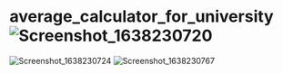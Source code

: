# average_calculator_for_university![Screenshot_1638230720](https://user-images.githubusercontent.com/54988806/143962008-fc7f61bb-d20b-4092-940c-48de38afd9e5.png)
![Screenshot_1638230724](https://user-images.githubusercontent.com/54988806/143962010-96183389-52fd-4631-aa78-01daaa871d9e.png)
![Screenshot_1638230767](https://user-images.githubusercontent.com/54988806/143962011-6a39fc83-2404-4c31-98f0-30ba71da5e57.png)
